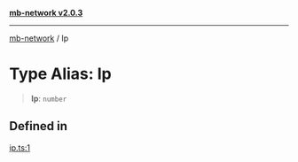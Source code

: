 [**mb-network v2.0.3**](../README.md)

***

[mb-network](../README.md) / Ip

# Type Alias: Ip

> **Ip**: `number`

## Defined in

[ip.ts:1](https://github.com/mbachmann97/mb-network/blob/ec859bc9fa23945f71168926642866140fd255b1/src/ip.ts#L1)
